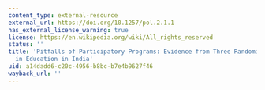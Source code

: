 ```yaml
---
content_type: external-resource
external_url: https://doi.org/10.1257/pol.2.1.1
has_external_license_warning: true
license: https://en.wikipedia.org/wiki/All_rights_reserved
status: ''
title: 'Pitfalls of Participatory Programs: Evidence from Three Randomized Experiments
  in Education in India'
uid: a14dadd6-c20c-4956-b8bc-b7e4b9627f46
wayback_url: ''
---
```

